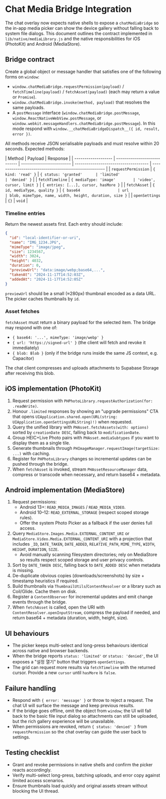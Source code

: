 # Chat Media Bridge Integration

The chat overlay now expects native shells to expose a `chatMediaBridge` so the in-app media picker can show the device gallery without falling back to system file dialogs. This document outlines the contract implemented in `lib/native/mediaLibrary.js` and the native responsibilities for iOS (PhotoKit) and Android (MediaStore).

## Bridge contract

Create a global object or message handler that satisfies one of the following forms on `window`:

- `window.chatMediaBridge.requestPermission(payload)` / `fetchTimeline(payload)` / `fetchAsset(payload)` (each may return a value or `Promise`).
- `window.chatMediaBridge.invoke(method, payload)` that resolves the same payloads.
- A `postMessage` interface (`window.chatMediaBridge.postMessage`, `window.ReactNativeWebView.postMessage`, or `window.webkit.messageHandlers.chatMediaBridge.postMessage`). In this mode respond with `window.__chatMediaBridgeDispatch__({ id, result, error })`.

All methods receive JSON serialisable payloads and must resolve within 20 seconds. Expected methods:

| Method              | Payload                      | Response                  |
| ------------------- | ---------------------------- | ------------------------- | ------------------------------------- | ------------------------------------------------------ |
| `requestPermission` | `{ kind: 'read' }`           | `{ status: 'granted'      | 'limited'                             | 'denied' }`                                            |
| `fetchTimeline`     | `{ mediaType: 'image'        | 'video', cursor, limit }` | `{ entries: [...], cursor, hasMore }` |
| `fetchAsset`        | `{ id, mediaType, quality }` | `{ base64                 | url                                   | blob, mimeType, name, width, height, duration, size }` |
| `openSettings`      | `{}`                         | `void`                    |

### Timeline entries

Return the newest assets first. Each entry should include:

```json
{
  "id": "local-identifier-or-uri",
  "name": "IMG_1234.JPG",
  "mimeType": "image/jpeg",
  "size": 1234567,
  "width": 3024,
  "height": 4032,
  "duration": 0,
  "previewUrl": "data:image/webp;base64,...",
  "takenAt": "2024-11-17T14:52:03Z",
  "addedAt": "2024-11-17T14:52:05Z"
}
```

`previewUrl` should be a small (≈280px) thumbnail encoded as a data URL. The picker caches thumbnails by `id`.

### Asset fetches

`fetchAsset` must return a binary payload for the selected item. The bridge may respond with one of:

- `{ base64: '...', mimeType: 'image/webp' }`
- `{ url: 'https://signed-url' }` (the client will fetch and revoke it immediately)
- `{ blob: Blob }` (only if the bridge runs inside the same JS context, e.g. Capacitor)

The chat client compresses and uploads attachments to Supabase Storage after receiving this blob.

## iOS implementation (PhotoKit)

1. Request permission with `PHPhotoLibrary.requestAuthorization(for: .readWrite)`.
2. Honour `.limited` responses by showing an "upgrade permissions" CTA that opens `UIApplication.shared.open(URL(string: UIApplication.openSettingsURLString)!)` when requested.
3. Query the unified library with `PHAsset.fetchAssets(with: options)` sorted by `creationDate DESC`, falling back to `modificationDate`.
4. Group HEIC+Live Photo pairs with `PHAsset.mediaSubtypes` if you want to display them as a single tile.
5. Generate thumbnails through `PHImageManager.requestImage(targetSize: ...)` with caching.
6. Register for `PHPhotoLibrary` changes so incremental updates can be pushed through the bridge.
7. When `fetchAsset` is invoked, stream `PHAssetResourceManager` data, compress or transcode when necessary, and return base64 + metadata.

## Android implementation (MediaStore)

1. Request permissions:
   - Android 13+: `READ_MEDIA_IMAGES` / `READ_MEDIA_VIDEO`.
   - Android 10–12: `READ_EXTERNAL_STORAGE` (respect scoped storage rules).
   - Offer the system Photo Picker as a fallback if the user denies full access.
2. Query `MediaStore.Images.Media.EXTERNAL_CONTENT_URI` or `MediaStore.Video.Media.EXTERNAL_CONTENT_URI` with a projection that includes `_ID`, `DATE_TAKEN`, `DATE_ADDED`, `RELATIVE_PATH`, `MIME_TYPE`, `WIDTH`, `HEIGHT`, `DURATION`, `SIZE`.
   - Avoid manually scanning filesystem directories; rely on MediaStore so results respect scoped storage and user privacy controls.
3. Sort by `DATE_TAKEN DESC`, falling back to `DATE_ADDED DESC` when metadata is missing.
4. De-duplicate obvious copies (downloads/screenshots) by size + timestamp heuristics if required.
5. Build thumbnails via `ThumbnailUtils`/`ContentResolver` or a library such as Coil/Glide. Cache them on disk.
6. Register a `ContentObserver` for incremental updates and emit change events through the bridge.
7. When `fetchAsset` is called, open the URI with `ContentResolver.openInputStream`, compress the payload if needed, and return base64 + metadata (duration, width, height, size).

## UI behaviours

- The picker keeps multi-select and long-press behaviours identical across native and browser backends.
- When the bridge reports `status: 'limited'` or `status: 'denied'`, the UI exposes a "설정 열기" button that triggers `openSettings`.
- The grid can request more results via `fetchTimeline` with the returned cursor. Provide a new `cursor` until `hasMore` is `false`.

## Failure handling

- Respond with `{ error: 'message' }` or throw to reject a request. The chat UI will surface the message and keep previous results.
- If the bridge goes offline, omit the object from `window`; the UI will fall back to the basic file input dialog so attachments can still be uploaded, but the rich gallery experience will be unavailable.
- When permissions are revoked, return `{ status: 'denied' }` from `requestPermission` so the chat overlay can guide the user back to settings.

## Testing checklist

- Grant and revoke permissions in native shells and confirm the picker reacts accordingly.
- Verify multi-select long-press, batching uploads, and error copy against limited access scenarios.
- Ensure thumbnails load quickly and original assets stream without blocking the UI thread.
